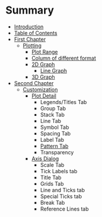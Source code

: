 # Summary

* [Introduction](README.md)
* [Table of Contents](table-of-contents.md)
* [First Chapter](chapter1.md)
  * [Plotting](chapter1/page1.md)
    * [Plot Range](chapter1/page1/page11.md)
    * [Column of different format](chapter1/page1/column-of-different-format.md)
    * [2D Graph](chapter1/page1/2d-graph.md)
      * [Line Graph](chapter1/page1/2d-graph/line-graph.md)
    * [3D Graph](chapter1/page1/3d-graph.md)
* [Second Chapter](second-chapter.md)
  * [Customization](second-chapter/customization.md)
    * [Plot Detail](second-chapter/customization/plot-detail.md)
      * Legends/Titles Tab
      * Group Tab
      * Stack Tab
      * Line Tab
      * Symbol Tab
      * Spacing Tab
      * Label Tab 
      * [Pattern Tab](second-chapter/customization/plot-detail/pattern-tab.md)
      * Transparency
    * [Axis Dialog ](second-chapter/customization/axis-dialog.md)
      * Scale Tab
      * Tick Labels tab
      * Title Tab
      * Grids Tab
      * Line and Ticks tab
      * Special Ticks tab
      * Break Tab
      * Reference Lines tab

